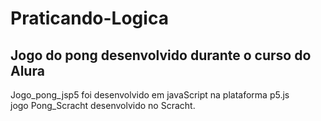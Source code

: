 # Praticando-Logica

## Jogo do pong desenvolvido durante o curso do Alura</br>
Jogo_pong_jsp5 foi desenvolvido em javaScript na plataforma p5.js</br>
jogo Pong_Scracht desenvolvido no Scracht.

